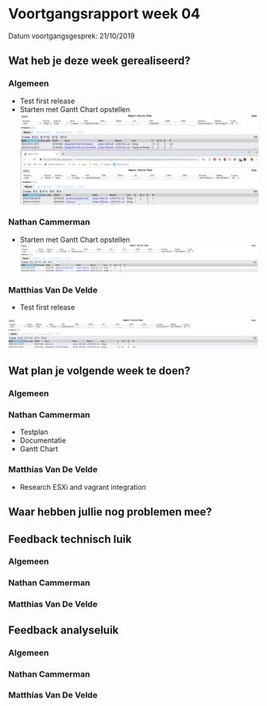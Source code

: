 # Voortgangsrapport week 04

Datum voortgangsgesprek: 21/10/2019


## Wat heb je deze week gerealiseerd?

### Algemeen

* Test first release
* Starten met Gantt Chart opstellen 
![Time-per-assignment](images/week04-time-per-assignment.png)


### Nathan Cammerman

* Starten met Gantt Chart opstellen
![Time-registration-week04-nathanwammerman](images/week04-nathancammerman.png)  


### Matthias Van De Velde

* Test first release


![Time-registration-week04-matthiasvandevelde](images/week04-matthiasvandevelde.png)  


## Wat plan je volgende week te doen?

### Algemeen

### Nathan Cammerman

* Testplan
* Documentatie
* Gantt Chart


### Matthias Van De Velde

* Research ESXi and vagrant integration


## Waar hebben jullie nog problemen mee?


## Feedback technisch luik

### Algemeen

### Nathan Cammerman

### Matthias Van De Velde


## Feedback analyseluik

### Algemeen

### Nathan Cammerman

### Matthias Van De Velde


